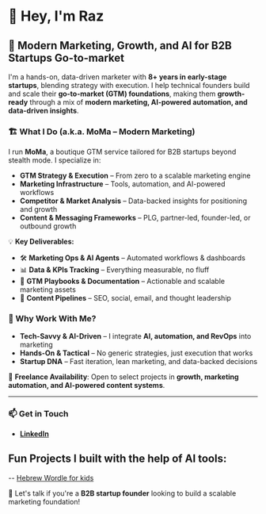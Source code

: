 # 👋 Hey, I'm Raz

## 🚀 Modern Marketing, Growth, and AI for B2B Startups Go-to-market

I'm a hands-on, data-driven marketer with **8+ years in early-stage startups**, blending strategy with execution. I help technical founders build and scale their **go-to-market (GTM) foundations**, making them **growth-ready** through a mix of **modern marketing, AI-powered automation, and data-driven insights**.

### 🏗 What I Do (a.k.a. MoMa – Modern Marketing)
I run **MoMa**, a boutique GTM service tailored for B2B startups beyond stealth mode. I specialize in:
- **GTM Strategy & Execution** – From zero to a scalable marketing engine
- **Marketing Infrastructure** – Tools, automation, and AI-powered workflows
- **Competitor & Market Analysis** – Data-backed insights for positioning and growth
- **Content & Messaging Frameworks** – PLG, partner-led, founder-led, or outbound growth

💡 **Key Deliverables:**
- 🛠 **Marketing Ops & AI Agents** – Automated workflows & dashboards
- 📊 **Data & KPIs Tracking** – Everything measurable, no fluff
- 📖 **GTM Playbooks & Documentation** – Actionable and scalable marketing assets
- 📝 **Content Pipelines** – SEO, social, email, and thought leadership

### 🎯 Why Work With Me?
- **Tech-Savvy & AI-Driven** – I integrate **AI, automation, and RevOps** into marketing
- **Hands-On & Tactical** – No generic strategies, just execution that works
- **Startup DNA** – Fast iteration, lean marketing, and data-backed decisions

🔎 **Freelance Availability**: Open to select projects in **growth, marketing automation, and AI-powered content systems**.

---
### 📫 Get in Touch
- **[LinkedIn](https://www.linkedin.com/in/razkaplan/)**

## Fun Projects I built with the help of AI tools:
-- [Hebrew Wordle for kids](https://base44.app/apps-show/-2fc96a8e)


🚀 Let's talk if you're a **B2B startup founder** looking to build a scalable marketing foundation!
